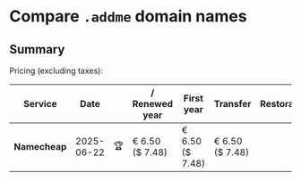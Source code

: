 # Compare `.addme` domain names

## Summary

Pricing (excluding taxes):

| Service | Date |  | / Renewed year | First year | Transfer | Restoration |
|--|--|--|--|--|--|--|
| **Namecheap** | 2025-06-22 | 🏆 | € 6.50<br>($ 7.48) | € 6.50<br>($ 7.48) | € 6.50<br>($ 7.48) |  |
